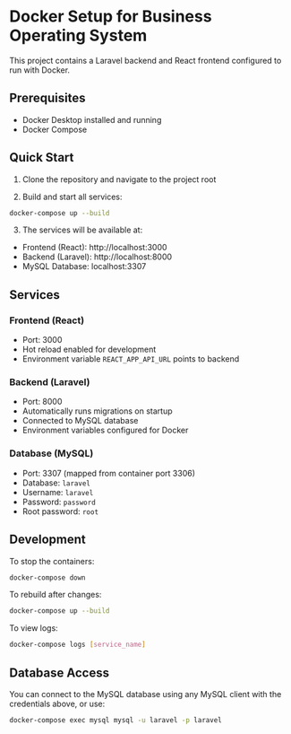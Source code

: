 # Docker Setup for Business Operating System

This project contains a Laravel backend and React frontend configured to run with Docker.

## Prerequisites

- Docker Desktop installed and running
- Docker Compose

## Quick Start

1. Clone the repository and navigate to the project root

2. Build and start all services:
```bash
docker-compose up --build
```

3. The services will be available at:
- Frontend (React): http://localhost:3000
- Backend (Laravel): http://localhost:8000
- MySQL Database: localhost:3307

## Services

### Frontend (React)
- Port: 3000
- Hot reload enabled for development
- Environment variable `REACT_APP_API_URL` points to backend

### Backend (Laravel)
- Port: 8000
- Automatically runs migrations on startup
- Connected to MySQL database
- Environment variables configured for Docker

### Database (MySQL)
- Port: 3307 (mapped from container port 3306)
- Database: `laravel`
- Username: `laravel`
- Password: `password`
- Root password: `root`

## Development

To stop the containers:
```bash
docker-compose down
```

To rebuild after changes:
```bash
docker-compose up --build
```

To view logs:
```bash
docker-compose logs [service_name]
```

## Database Access

You can connect to the MySQL database using any MySQL client with the credentials above, or use:
```bash
docker-compose exec mysql mysql -u laravel -p laravel
``` 